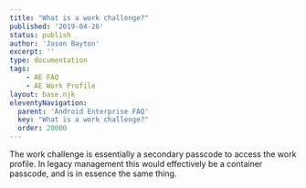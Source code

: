 ```yaml
---
title: "What is a work challenge?"
published: '2019-04-26'
status: publish
author: 'Jason Bayton'
excerpt: ''
type: documentation
tags: 
    - AE FAQ
    - AE Work Profile
layout: base.njk
eleventyNavigation:
  parent: 'Android Enterprise FAQ'
  key: "What is a work challenge?"
  order: 20000
--- 
```

The work challenge is essentially a secondary passcode to access the work profile. In legacy management this would effectively be a container passcode, and is in essence the same thing.

